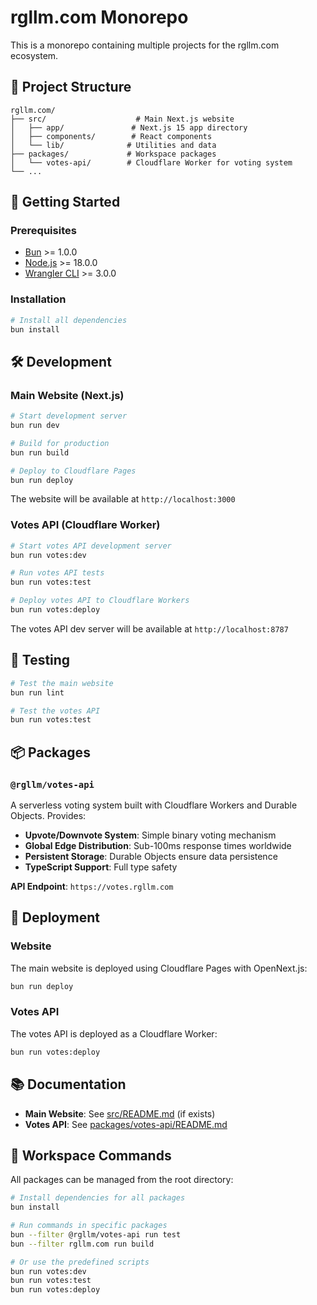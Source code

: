 # rgllm.com Monorepo

This is a monorepo containing multiple projects for the rgllm.com ecosystem.

## 📁 Project Structure

```
rgllm.com/
├── src/                    # Main Next.js website
│   ├── app/               # Next.js 15 app directory
│   ├── components/        # React components
│   └── lib/              # Utilities and data
├── packages/             # Workspace packages
│   └── votes-api/        # Cloudflare Worker for voting system
└── ...
```

## 🚀 Getting Started

### Prerequisites

- [Bun](https://bun.sh/) >= 1.0.0
- [Node.js](https://nodejs.org/) >= 18.0.0
- [Wrangler CLI](https://developers.cloudflare.com/workers/wrangler/) >= 3.0.0

### Installation

```bash
# Install all dependencies
bun install
```

## 🛠️ Development

### Main Website (Next.js)

```bash
# Start development server
bun run dev

# Build for production
bun run build

# Deploy to Cloudflare Pages
bun run deploy
```

The website will be available at `http://localhost:3000`

### Votes API (Cloudflare Worker)

```bash
# Start votes API development server
bun run votes:dev

# Run votes API tests
bun run votes:test

# Deploy votes API to Cloudflare Workers
bun run votes:deploy
```

The votes API dev server will be available at `http://localhost:8787`

## 🧪 Testing

```bash
# Test the main website
bun run lint

# Test the votes API
bun run votes:test
```

## 📦 Packages

### `@rgllm/votes-api`

A serverless voting system built with Cloudflare Workers and Durable Objects. Provides:

- **Upvote/Downvote System**: Simple binary voting mechanism
- **Global Edge Distribution**: Sub-100ms response times worldwide
- **Persistent Storage**: Durable Objects ensure data persistence
- **TypeScript Support**: Full type safety

**API Endpoint**: `https://votes.rgllm.com`

## 🚀 Deployment

### Website

The main website is deployed using Cloudflare Pages with OpenNext.js:

```bash
bun run deploy
```

### Votes API

The votes API is deployed as a Cloudflare Worker:

```bash
bun run votes:deploy
```

## 📚 Documentation

- **Main Website**: See [src/README.md](./src/README.md) (if exists)
- **Votes API**: See [packages/votes-api/README.md](./packages/votes-api/README.md)

## 🔧 Workspace Commands

All packages can be managed from the root directory:

```bash
# Install dependencies for all packages
bun install

# Run commands in specific packages
bun --filter @rgllm/votes-api run test
bun --filter rgllm.com run build

# Or use the predefined scripts
bun run votes:dev
bun run votes:test
bun run votes:deploy
```
